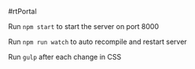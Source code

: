 #rtPortal

Run `npm start` to start the server on port 8000

Run `npm run watch` to auto recompile and restart server

Run `gulp` after each change in CSS
